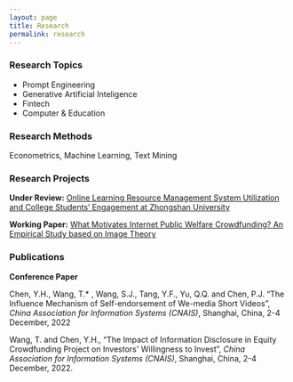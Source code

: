 ```yaml
---
layout: page
title: Research
permalink: research
---
```

### Research Topics

- Prompt Engineering
- Generative Artificial Inteligence
- Fintech
- Computer & Education

### Research Methods

Econometrics, Machine Learning, Text Mining

### Research Projects

**Under Review:** [Online Learning Resource Management System Utilization and College Students’ Engagement at Zhongshan University](LRMS.md)

**Working Paper:** [What Motivates Internet Public Welfare Crowdfunding? An Empirical Study based on Image Theory](research_projs/swcf.md)

### Publications

**Conference Paper**

Chen, Y.H., Wang, T.\* , Wang, S.J., Tang, Y.F., Yu, Q.Q. and Chen, P.J. “The Influence Mechanism of Self-endorsement of We-media Short Videos”, *China Association for Information Systems (CNAIS)*, Shanghai, China, 2-4 December, 2022

Wang, T. and Chen, Y.H., “The Impact of Information Disclosure in Equity Crowdfunding Project on Investors' Willingness to Invest”, *China Association for Information Systems (CNAIS)*, Shanghai, China, 2-4 December, 2022.

